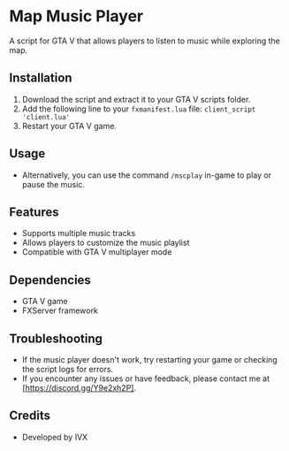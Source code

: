 # Map Music Player

A script for GTA V that allows players to listen to music while exploring the map.

## Installation

1. Download the script and extract it to your GTA V scripts folder.
2. Add the following line to your `fxmanifest.lua` file: `client_script 'client.lua'`
3. Restart your GTA V game.

## Usage


* Alternatively, you can use the command `/mscplay` in-game to play or pause the music.

## Features

* Supports multiple music tracks
* Allows players to customize the music playlist
* Compatible with GTA V multiplayer mode

## Dependencies

* GTA V game
* FXServer framework

## Troubleshooting

* If the music player doesn't work, try restarting your game or checking the script logs for errors.
* If you encounter any issues or have feedback, please contact me at [https://discord.gg/Y9e2xh2P].

## Credits

* Developed by IVX
